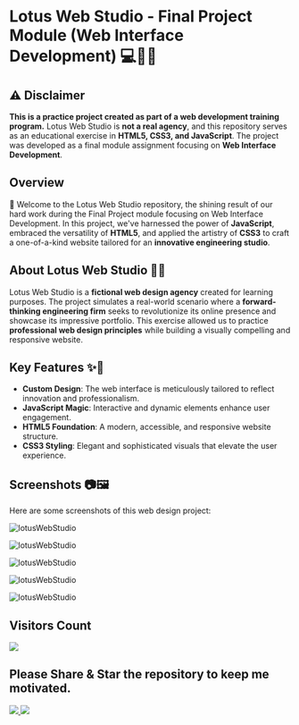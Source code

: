 # Lotus Web Studio - Final Project Module (Web Interface Development) 💻🎨🚀  

## ⚠️ Disclaimer  
**This is a practice project created as part of a web development training program.** Lotus Web Studio is **not a real agency**, and this repository serves as an educational exercise in **HTML5, CSS3, and JavaScript**. The project was developed as a final module assignment focusing on **Web Interface Development**.  

## Overview  
🌟 Welcome to the Lotus Web Studio repository, the shining result of our hard work during the Final Project module focusing on Web Interface Development. In this project, we've harnessed the power of **JavaScript**, embraced the versatility of **HTML5**, and applied the artistry of **CSS3** to craft a one-of-a-kind website tailored for an **innovative engineering studio**.  

## About Lotus Web Studio 🏢💼  
Lotus Web Studio is a **fictional web design agency** created for learning purposes. The project simulates a real-world scenario where a **forward-thinking engineering firm** seeks to revolutionize its online presence and showcase its impressive portfolio. This exercise allowed us to practice **professional web design principles** while building a visually compelling and responsive website.  

## Key Features ✨🔑  
- **Custom Design**: The web interface is meticulously tailored to reflect innovation and professionalism.  
- **JavaScript Magic**: Interactive and dynamic elements enhance user engagement.  
- **HTML5 Foundation**: A modern, accessible, and responsive website structure.  
- **CSS3 Styling**: Elegant and sophisticated visuals that elevate the user experience.  

## Screenshots 📷🖼️  
Here are some screenshots of this web design project:  

![lotusWebStudio](captura1.JPG "Lotus Web Studio")

![lotusWebStudio](captura2.JPG "Lotus Web Studio")

![lotusWebStudio](captura3.JPG "Lotus Web Studio")

![lotusWebStudio](captura4.JPG "Lotus Web Studio")

![lotusWebStudio](captura5.JPG "Lotus Web Studio")

## Visitors Count

<img width="auto" src="https://profile-counter.glitch.me/lotus-web-studio/count.svg" />

## Please Share & Star the repository to keep me motivated.
  <a href = "https://github.com/sergio11/lotus-web-studio/stargazers">
     <img src = "https://img.shields.io/github/stars/sergio11/lotus-web-studio" />
  </a>
  <a href = "https://twitter.com/SergioReact418">
     <img src = "https://img.shields.io/twitter/url?label=follow&style=social&url=https%3A%2F%2Ftwitter.com%2FSergioReact418" />
  </a>

